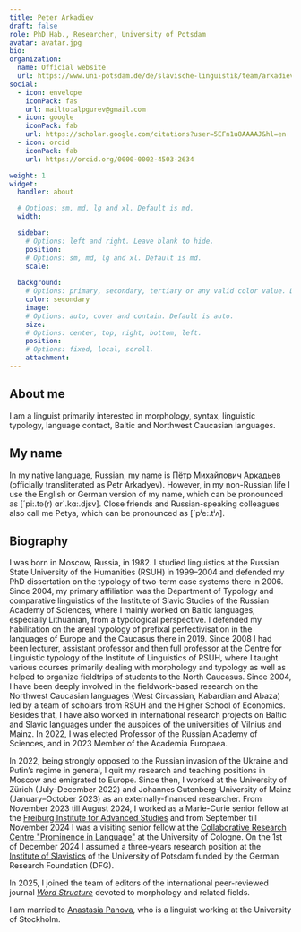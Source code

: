 ```yaml
---
title: Peter Arkadiev
draft: false
role: PhD Hab., Researcher, University of Potsdam
avatar: avatar.jpg
bio: 
organization:
  name: Official website
  url: https://www.uni-potsdam.de/de/slavische-linguistik/team/arkadiev
social:
  - icon: envelope
    iconPack: fas
    url: mailto:alpgurev@gmail.com
  - icon: google
    iconPack: fab
    url: https://scholar.google.com/citations?user=5EFn1u8AAAAJ&hl=en
  - icon: orcid
    iconPack: fab
    url: https://orcid.org/0000-0002-4503-2634

weight: 1
widget:
  handler: about

  # Options: sm, md, lg and xl. Default is md.
  width:

  sidebar:
    # Options: left and right. Leave blank to hide.
    position:
    # Options: sm, md, lg and xl. Default is md.
    scale:
  
  background:
    # Options: primary, secondary, tertiary or any valid color value. Default is primary.
    color: secondary
    image:
    # Options: auto, cover and contain. Default is auto.
    size:
    # Options: center, top, right, bottom, left.
    position:
    # Options: fixed, local, scroll.
    attachment: 
---
```


## About me

I am a linguist primarily interested in morphology, syntax, linguistic typology, language contact, Baltic and Northwest Caucasian languages.

## My name

In my native language, Russian, my name is Пётр Михайлович Аркадьев (officially transliterated as Petr Arkadyev). However, in my non-Russian life I use the English or German version of my name, which can be pronounced as [´pi:.tə(r) ɑr´.kɑ:.djɛv]. Close friends and Russian-speaking colleagues also call me Petya, which can be pronounced as [´pʲe:.tʲʌ].

## Biography 

I was born in Moscow, Russia, in 1982. I studied linguistics at the Russian State University of the Humanities (RSUH) in 1999–2004 and defended my PhD dissertation on the typology of two-term case systems there in 2006. Since 2004, my primary affiliation was the Department of Typology and comparative linguistics of the Institute of Slavic Studies of the Russian Academy of Sciences, where I mainly worked on Baltic languages, especially Lithuanian, from a typological perspective. I defended my habilitation on the areal typology of prefixal perfectivisation in the languages of Europe and the Caucasus there in 2019. Since 2008 I had been lecturer, assistant professor and then full professor at the Centre for Linguistic typology of the Institute of Linguistics of RSUH, where I taught various courses primarily dealing with morphology and typology as well as helped to organize fieldtrips of students to the North Caucasus. Since 2004, I have been deeply involved in the fieldwork-based research on the Northwest Caucasian languages (West Circassian, Kabardian and Abaza) led by a team of scholars from RSUH and the Higher School of Economics. Besides that, I have also worked in international research projects on Baltic and Slavic languages under the auspices of the universities of Vilnius and Mainz. In 2022, I was elected Professor of the Russian Academy of Sciences, and in 2023 Member of the Academia Europaea.

In 2022, being strongly opposed to the Russian invasion of the Ukraine and Putin’s regime in general, I quit my research and teaching positions in Moscow and emigrated to Europe. Since then, I worked at the University of Zürich (July–December 2022) and Johannes Gutenberg-University of Mainz (January–October 2023) as an externally-financed researcher. From November 2023 till August 2024, I worked as a Marie-Curie senior fellow at the [Freiburg Institute for Advanced Studies](https://www.frias.uni-freiburg.de/en/home) and from September till November 2024 I was a visiting senior fellow at the [Collaborative Research Centre "Prominence in Language"](https://sfb1252.uni-koeln.de/en/) at the University of Cologne. On the 1st of December 2024 I assumed a three-years research position at the [Institute of Slavistics](https://www.uni-potsdam.de/de/slavistik/) of the University of Potsdam funded by the German Research Foundation (DFG).

In 2025, I joined the team of editors of the international peer-reviewed journal [*Word Structure*](https://www.euppublishing.com/loi/word) devoted to morphology and related fields.

I am married to [Anastasia Panova](https://www.su.se/english/profiles/anpa7559-1.623680), who is a linguist working at the University of Stockholm.
